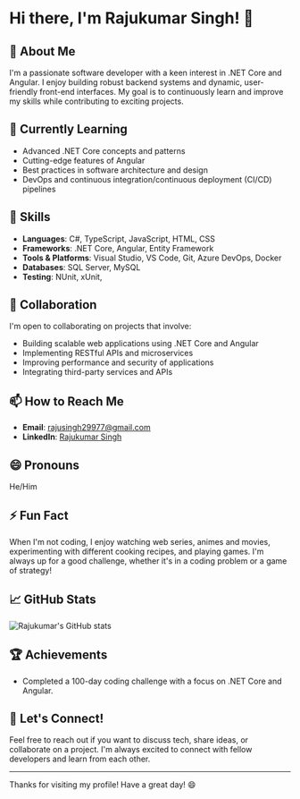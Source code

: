 # Hi there, I'm Rajukumar Singh! 👋

## 👀 About Me
I'm a passionate software developer with a keen interest in .NET Core and Angular. I enjoy building robust backend systems and dynamic, user-friendly front-end interfaces. My goal is to continuously learn and improve my skills while contributing to exciting projects.

## 🌱 Currently Learning
- Advanced .NET Core concepts and patterns
- Cutting-edge features of Angular
- Best practices in software architecture and design
- DevOps and continuous integration/continuous deployment (CI/CD) pipelines

## 💼 Skills
- **Languages**: C#, TypeScript, JavaScript, HTML, CSS
- **Frameworks**: .NET Core, Angular, Entity Framework
- **Tools & Platforms**: Visual Studio, VS Code, Git, Azure DevOps, Docker
- **Databases**: SQL Server, MySQL
- **Testing**: NUnit, xUnit, 

## 💞️ Collaboration
I'm open to collaborating on projects that involve:
- Building scalable web applications using .NET Core and Angular
- Implementing RESTful APIs and microservices
- Improving performance and security of applications
- Integrating third-party services and APIs

## 📫 How to Reach Me
- **Email**: rajusingh29977@gmail.com
- **LinkedIn**: [Rajukumar Singh](https://www.linkedin.com/in/rajukumar-singh-136336258)

## 😄 Pronouns
He/Him

## ⚡ Fun Fact
When I'm not coding, I enjoy watching web series, animes and movies, experimenting with different cooking recipes, and playing games. I'm always up for a good challenge, whether it's in a coding problem or a game of strategy!


## 📈 GitHub Stats
![Rajukumar's GitHub stats](https://github-readme-stats.vercel.app/api?username=Rajukumar-Singh&show_icons=true&theme=radical)

## 🏆 Achievements
- Completed a 100-day coding challenge with a focus on .NET Core and Angular.


## 💬 Let's Connect!
Feel free to reach out if you want to discuss tech, share ideas, or collaborate on a project. I'm always excited to connect with fellow developers and learn from each other.

---

Thanks for visiting my profile! Have a great day! 😄
